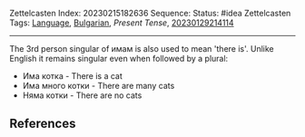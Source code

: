 Zettelcasten Index: 20230215182636
Sequence:
Status: #idea
Zettelcasten Tags: [Language](../map-of-content/Language.md), [Bulgarian](../map-of-content/Bulgarian.md), *Present Tense*, [20230129214114](20230129214114.md)

---

The 3rd person singular of имам is also used to mean 'there is'. Unlike English it remains singular even when followed by a plural:

* Има котка - There is a cat
* Има много котки - There are many cats
* Няма котки - There are no cats

## References
